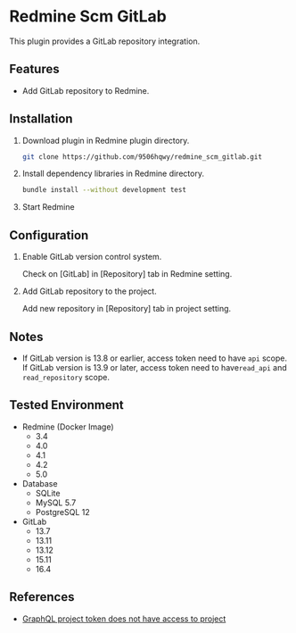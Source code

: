 # Redmine Scm GitLab

This plugin provides a GitLab repository integration.

## Features

- Add GitLab repository to Redmine.

## Installation

1. Download plugin in Redmine plugin directory.
   ```sh
   git clone https://github.com/9506hqwy/redmine_scm_gitlab.git
   ```
2. Install dependency libraries in Redmine directory.
   ```sh
   bundle install --without development test
   ```
3. Start Redmine

## Configuration

1. Enable GitLab version control system.

   Check on [GitLab] in [Repository] tab in Redmine setting.

2. Add GitLab repository to the project.

   Add new repository in [Repository] tab in project setting.

## Notes

- If GitLab version is  13.8 or earlier, access token need to have `api` scope.
  If GitLab version is  13.9 or later, access token need to have`read_api` and `read_repository` scope.

## Tested Environment

* Redmine (Docker Image)
  * 3.4
  * 4.0
  * 4.1
  * 4.2
  * 5.0
* Database
  * SQLite
  * MySQL 5.7
  * PostgreSQL 12
* GitLab
  * 13.7
  * 13.11
  * 13.12
  * 15.11
  * 16.4

## References

- [GraphQL project token does not have access to project](https://gitlab.com/gitlab-org/gitlab/-/issues/255354)
